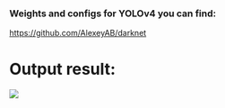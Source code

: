 ### Weights and configs for YOLOv4 you can find: 
<https://github.com/AlexeyAB/darknet>

# Output result: 
![](video-out.gif)
